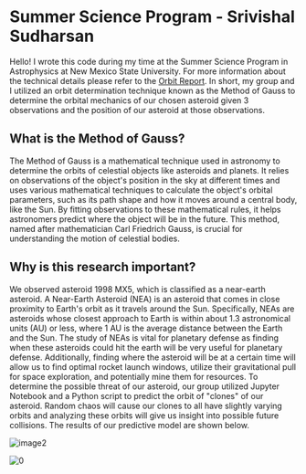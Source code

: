 # Summer Science Program - Srivishal Sudharsan
Hello! I wrote this code during my time at the Summer Science Program in Astrophysics at New Mexico State University. For more information about the technical details please refer to the [Orbit Report](https://github.com/Sridotcom/Method_of_Gauss/blob/7fb87df81e02f0775e7f534a1a8cdf380b190f9e/Copy%20of%20SSP%20Orbit%20Report%20(2).pdf). In short, my group and I utilized an orbit determination technique known as the Method of Gauss to determine the orbital mechanics of our chosen asteroid given 3 observations and the position of our asteroid at those observations. 

## What is the Method of Gauss?
The Method of Gauss is a mathematical technique used in astronomy to determine the orbits of celestial objects like asteroids and planets. It relies on  observations of the object's position in the sky at different times and uses various mathematical techniques to calculate the object's orbital parameters, such as its path shape and how it moves around a central body, like the Sun. By fitting observations to these mathematical rules, it helps astronomers predict where the object will be in the future. This method, named after mathematician Carl Friedrich Gauss, is crucial for understanding the motion of celestial bodies.


## Why is this research important?
We observed asteroid 1998 MX5, which is classified as a near-earth asteroid. A Near-Earth Asteroid (NEA) is an asteroid that comes in close proximity to Earth's orbit as it travels around the Sun. Specifically, NEAs are asteroids whose closest approach to Earth is within about 1.3 astronomical units (AU) or less, where 1 AU is the average distance between the Earth and the Sun. The study of NEAs is vital for planetary defense as finding when these asteroids could hit the earth will be very useful for planetary defense. Additionally, finding where the asteroid will be at a certain time will allow us to find optimal rocket launch windows, utilize their gravitational pull for space exploration, and potentially mine them for resources. To determine the possible threat of our asteroid, our group utilized Jupyter Notebook and a Python script to predict the orbit of  "clones" of our asteroid. Random chaos will cause our clones to all have slightly varying orbits and analyzing these orbits will give us insight into possible future collisions. The results of our predictive model are shown below. 

![image2](https://github.com/Sridotcom/Summer-Science-Program-Research/assets/66920443/4c993d11-8e0c-49fa-a66a-e6a5337f9c20)














![0](https://github.com/Sridotcom/Method_of_Gauss/assets/66920443/0791a971-4538-49bb-ab6d-7e1dbc043c73)
